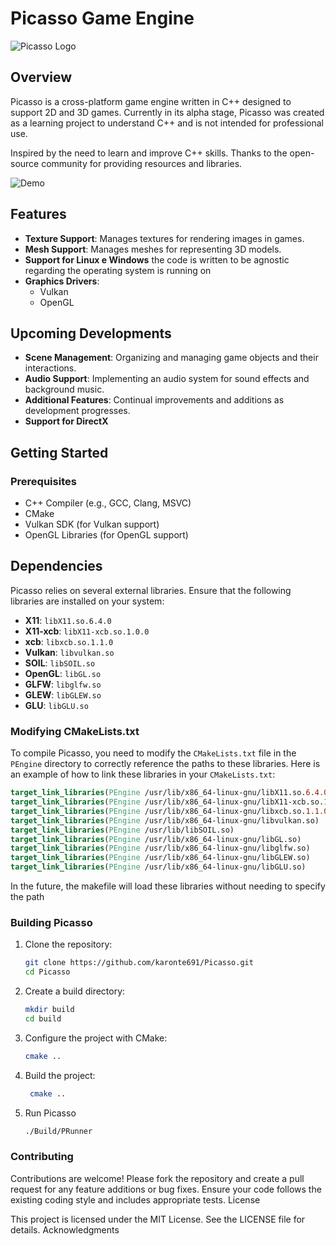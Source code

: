 # Picasso Game Engine
![Picasso Logo](https://github.com/karonte691/Picasso/assets/1017628/afc2f6b2-6446-4dfd-8bc1-734af720ff7b)

## Overview

Picasso is a cross-platform game engine written in C++ designed to support 2D and 3D games. Currently in its alpha stage, Picasso was created as a learning project to understand C++ and is not intended for professional use.

Inspired by the need to learn and improve C++ skills.
Thanks to the open-source community for providing resources and libraries.

![Demo](https://github.com/karonte691/Picasso/assets/1017628/3053fa6a-1380-4a6e-8727-b90415d9d8b8)

## Features

- **Texture Support**: Manages textures for rendering images in games.
- **Mesh Support**: Manages meshes for representing 3D models.
- **Support for Linux e Windows** the code is written to be agnostic regarding the operating system is running on
- **Graphics Drivers**:
  - Vulkan
  - OpenGL

## Upcoming Developments

- **Scene Management**: Organizing and managing game objects and their interactions.
- **Audio Support**: Implementing an audio system for sound effects and background music.
- **Additional Features**: Continual improvements and additions as development progresses.
- **Support for DirectX**

## Getting Started

### Prerequisites

- C++ Compiler (e.g., GCC, Clang, MSVC)
- CMake
- Vulkan SDK (for Vulkan support)
- OpenGL Libraries (for OpenGL support)

## Dependencies

Picasso relies on several external libraries. Ensure that the following libraries are installed on your system:

- **X11**: `libX11.so.6.4.0`
- **X11-xcb**: `libX11-xcb.so.1.0.0`
- **xcb**: `libxcb.so.1.1.0`
- **Vulkan**: `libvulkan.so`
- **SOIL**: `libSOIL.so`
- **OpenGL**: `libGL.so`
- **GLFW**: `libglfw.so`
- **GLEW**: `libGLEW.so`
- **GLU**: `libGLU.so`

### Modifying CMakeLists.txt

To compile Picasso, you need to modify the `CMakeLists.txt` file in the `PEngine` directory to correctly reference the paths to these libraries. Here is an example of how to link these libraries in your `CMakeLists.txt`:

```cmake
target_link_libraries(PEngine /usr/lib/x86_64-linux-gnu/libX11.so.6.4.0)
target_link_libraries(PEngine /usr/lib/x86_64-linux-gnu/libX11-xcb.so.1.0.0)
target_link_libraries(PEngine /usr/lib/x86_64-linux-gnu/libxcb.so.1.1.0)
target_link_libraries(PEngine /usr/lib/x86_64-linux-gnu/libvulkan.so)
target_link_libraries(PEngine /usr/lib/libSOIL.so)
target_link_libraries(PEngine /usr/lib/x86_64-linux-gnu/libGL.so)
target_link_libraries(PEngine /usr/lib/x86_64-linux-gnu/libglfw.so)
target_link_libraries(PEngine /usr/lib/x86_64-linux-gnu/libGLEW.so)
target_link_libraries(PEngine /usr/lib/x86_64-linux-gnu/libGLU.so)
```

In the future, the makefile will load these libraries without needing to specify the path

### Building Picasso

1. Clone the repository:
   ```sh
   git clone https://github.com/karonte691/Picasso.git
   cd Picasso
    ```

2.  Create a build directory:

    ```sh
    mkdir build
    cd build
    ```

3. Configure the project with CMake:

     ```sh
    cmake ..
    ```

4. Build the project:

   ```sh
    cmake ..
   ```
5. Run Picasso
   ```sh
   ./Build/PRunner
   ```

### Contributing

Contributions are welcome! Please fork the repository and create a pull request for any feature additions or bug fixes. Ensure your code follows the existing coding style and includes appropriate tests.
License

This project is licensed under the MIT License. See the LICENSE file for details.
Acknowledgments
